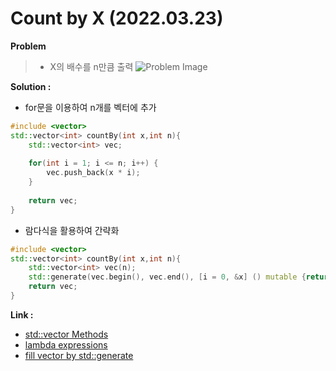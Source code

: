 Count by X (2022.03.23)
===
**Problem**   

> - X의 배수를 n만큼 출력
> ![Problem Image](https://user-images.githubusercontent.com/80976609/159629456-99fc5fbc-624e-497a-aadc-293ddbe26845.png)   
   
   
**Solution :**
- for문을 이용하여 n개를 벡터에 추가
```cpp
#include <vector>
std::vector<int> countBy(int x,int n){
    std::vector<int> vec;
  
    for(int i = 1; i <= n; i++) {
        vec.push_back(x * i);
    }
  
    return vec;
}
```   
   
- 람다식을 활용하여 간략화

```cpp
#include <vector>
std::vector<int> countBy(int x,int n){
    std::vector<int> vec(n);
    std::generate(vec.begin(), vec.end(), [i = 0, &x] () mutable {return i += x;});
    return vec;
}
```


**Link :**
- [std::vector<T> Methods](https://www.cplusplus.com/reference/vector/vector/)
- [lambda expressions](https://docs.microsoft.com/ko-kr/cpp/cpp/lambda-expressions-in-cpp?view=msvc-170)
- [fill vector by std::generate](https://en.cppreference.com/w/cpp/algorithm/generate)
